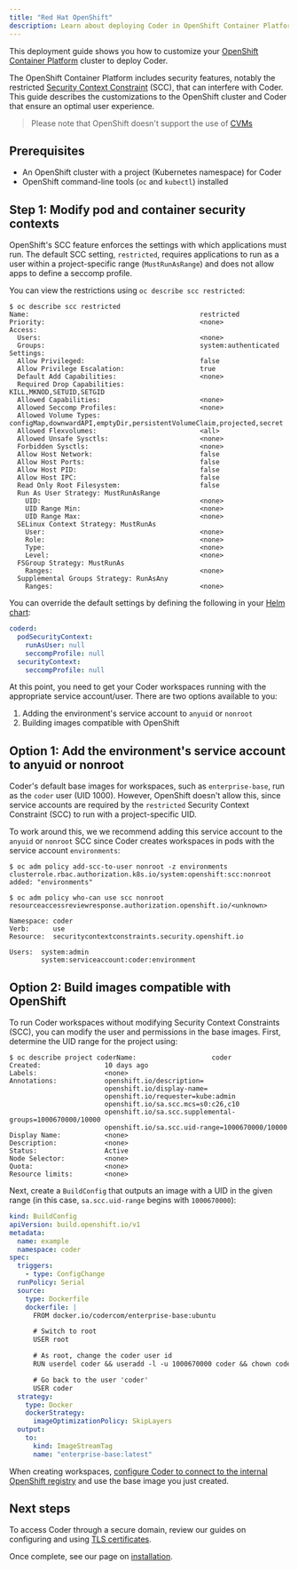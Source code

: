 ```yaml
---
title: "Red Hat OpenShift"
description: Learn about deploying Coder in OpenShift Container Platform
---
```


This deployment guide shows you how to customize your [OpenShift Container
Platform] cluster to deploy Coder.

The OpenShift Container Platform includes security features, notably the
restricted [Security Context Constraint] (SCC), that can interfere with Coder.
This guide describes the customizations to the OpenShift cluster and Coder that
ensure an optimal user experience.

[openshift container platform]:
  https://www.openshift.com/products/container-platform
[security context constraint]:
  https://docs.openshift.com/container-platform/4.7/authentication/managing-security-context-constraints.html

> Please note that OpenShift doesn't support the use of
> [CVMs](../../admin/workspace-management/cvms/index.md)

## Prerequisites

- An OpenShift cluster with a project (Kubernetes namespace) for Coder
- OpenShift command-line tools (`oc` and `kubectl`) installed

## Step 1: Modify pod and container security contexts

OpenShift's SCC feature enforces the settings with which applications must run.
The default SCC setting, `restricted`, requires applications to run as a user
within a project-specific range (`MustRunAsRange`) and does not allow apps to
define a seccomp profile.

You can view the restrictions using `oc describe scc restricted`:

```console
$ oc describe scc restricted
Name:                                           restricted
Priority:                                       <none>
Access:
  Users:                                        <none>
  Groups:                                       system:authenticated
Settings:
  Allow Privileged:                             false
  Allow Privilege Escalation:                   true
  Default Add Capabilities:                     <none>
  Required Drop Capabilities:                   KILL,MKNOD,SETUID,SETGID
  Allowed Capabilities:                         <none>
  Allowed Seccomp Profiles:                     <none>
  Allowed Volume Types:                         configMap,downwardAPI,emptyDir,persistentVolumeClaim,projected,secret
  Allowed Flexvolumes:                          <all>
  Allowed Unsafe Sysctls:                       <none>
  Forbidden Sysctls:                            <none>
  Allow Host Network:                           false
  Allow Host Ports:                             false
  Allow Host PID:                               false
  Allow Host IPC:                               false
  Read Only Root Filesystem:                    false
  Run As User Strategy: MustRunAsRange
    UID:                                        <none>
    UID Range Min:                              <none>
    UID Range Max:                              <none>
  SELinux Context Strategy: MustRunAs
    User:                                       <none>
    Role:                                       <none>
    Type:                                       <none>
    Level:                                      <none>
  FSGroup Strategy: MustRunAs
    Ranges:                                     <none>
  Supplemental Groups Strategy: RunAsAny
    Ranges:                                     <none>
```

You can override the default settings by defining the following in your
[Helm chart](../../guides/admin/helm-charts.md):

```yaml
coderd:
  podSecurityContext:
    runAsUser: null
    seccompProfile: null
  securityContext:
    seccompProfile: null
```

At this point, you need to get your Coder workspaces running with the
appropriate service account/user. There are two options available to you:

1. Adding the environment's service account to `anyuid` or `nonroot`
1. Building images compatible with OpenShift

## Option 1: Add the environment's service account to anyuid or nonroot

Coder's default base images for workspaces, such as `enterprise-base`, run as
the `coder` user (UID 1000). However, OpenShift doesn't allow this, since
service accounts are required by the `restricted` Security Context Constraint
(SCC) to run with a project-specific UID.

To work around this, we we recommend adding this service account to the `anyuid`
or `nonroot` SCC since Coder creates workspaces in pods with the service account
`environments`:

```console
$ oc adm policy add-scc-to-user nonroot -z environments
clusterrole.rbac.authorization.k8s.io/system:openshift:scc:nonroot added: "environments"

$ oc adm policy who-can use scc nonroot
resourceaccessreviewresponse.authorization.openshift.io/<unknown>

Namespace: coder
Verb:      use
Resource:  securitycontextconstraints.security.openshift.io

Users:  system:admin
        system:serviceaccount:coder:environment
```

## Option 2: Build images compatible with OpenShift

To run Coder workspaces without modifying Security Context Constraints (SCC),
you can modify the user and permissions in the base images. First, determine the
UID range for the project using:

```console
$ oc describe project coderName:                   coder
Created:                10 days ago
Labels:                 <none>
Annotations:            openshift.io/description=
                        openshift.io/display-name=
                        openshift.io/requester=kube:admin
                        openshift.io/sa.scc.mcs=s0:c26,c10
                        openshift.io/sa.scc.supplemental-groups=1000670000/10000
                        openshift.io/sa.scc.uid-range=1000670000/10000
Display Name:           <none>
Description:            <none>
Status:                 Active
Node Selector:          <none>
Quota:                  <none>
Resource limits:        <none>
```

Next, create a `BuildConfig` that outputs an image with a UID in the given range
(in this case, `sa.scc.uid-range` begins with `1000670000`):

```yaml
kind: BuildConfig
apiVersion: build.openshift.io/v1
metadata:
  name: example
  namespace: coder
spec:
  triggers:
    - type: ConfigChange
  runPolicy: Serial
  source:
    type: Dockerfile
    dockerfile: |
      FROM docker.io/codercom/enterprise-base:ubuntu

      # Switch to root
      USER root 

      # As root, change the coder user id
      RUN userdel coder && useradd -l -u 1000670000 coder && chown coder:coder /home/coder

      # Go back to the user 'coder'
      USER coder
  strategy:
    type: Docker
    dockerStrategy:
      imageOptimizationPolicy: SkipLayers
  output:
    to:
      kind: ImageStreamTag
      name: "enterprise-base:latest"
```

When creating workspaces,
[configure Coder to connect to the internal OpenShift registry](../../admin/registries/index.md)
and use the base image you just created.

## Next steps

To access Coder through a secure domain, review our guides on configuring and
using [TLS certificates](../../guides/tls-certificates/index.md).

Once complete, see our page on [installation](../installation.md).
